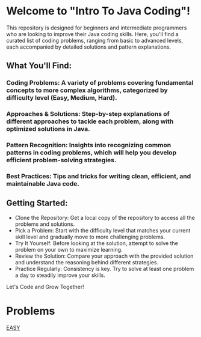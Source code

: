 # Welcome to "Intro To Java Coding"!

This repository is designed for beginners and intermediate programmers who are looking to improve their Java coding skills. Here, you'll find a curated list of coding problems, ranging from basic to advanced levels, each accompanied by detailed solutions and pattern explanations.

## What You'll Find:

### Coding Problems: A variety of problems covering fundamental concepts to more complex algorithms, categorized by difficulty level (Easy, Medium, Hard).

### Approaches & Solutions: Step-by-step explanations of different approaches to tackle each problem, along with optimized solutions in Java.

### Pattern Recognition: Insights into recognizing common patterns in coding problems, which will help you develop efficient problem-solving strategies.

### Best Practices: Tips and tricks for writing clean, efficient, and maintainable Java code.

## Getting Started:

* Clone the Repository: Get a local copy of the repository to access all the problems and solutions.
* Pick a Problem: Start with the difficulty level that matches your current skill level and gradually move to more challenging problems.
* Try It Yourself: Before looking at the solution, attempt to solve the problem on your own to maximize learning.
* Review the Solution: Compare your approach with the provided solution and understand the reasoning behind different strategies.
* Practice Regularly: Consistency is key. Try to solve at least one problem a day to steadily improve your skills.

Let's Code and Grow Together!

# Problems

[EASY](https://github.com/AnudeepBalla10/LearnToCodeJava/tree/main/Problems%5BEasy%5D)

